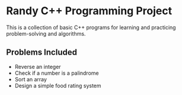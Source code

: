 # Randy C++ Programming Project

This is a collection of basic C++ programs for learning and practicing problem-solving and algorithms.

## Problems Included
- Reverse an integer
- Check if a number is a palindrome
- Sort an array
- Design a simple food rating system


